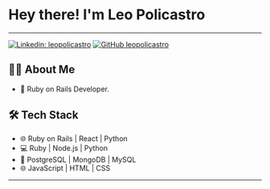 # Hey there! I'm Leo Policastro

---

[![Linkedin: leopolicastro](https://img.shields.io/badge/-leopolicastro-blue?style=flat-square&logo=Linkedin&logoColor=white&link=https://www.linkedin.com/in/leo-policastro/)](https://www.linkedin.com/in/leo-policastro/)
[![GitHub leopolicastro](https://img.shields.io/github/followers/leopolicastro?label=follow&style=social)](https://github.com/Thaiane)

## 👨‍💻 About Me

- 🧢 Ruby on Rails Developer.

## 🛠 Tech Stack

- 🌐 Ruby on Rails | React | Python
- 💻 Ruby | Node.js | Python 
- 🐘 PostgreSQL | MongoDB | MySQL
- 🌐 JavaScript | HTML | CSS
---

